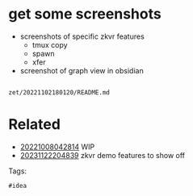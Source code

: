# get some screenshots

- screenshots of specific zkvr features
  - tmux copy
  - spawn
  - xfer
- screenshot of graph view in obsidian

```
```

` zet/20221102180120/README.md `

# Related

- [20221008042814](/zet/20221008042814/README.md) WIP
- [20231122204839](/zet/20231122204839/README.md) zkvr demo features to show off

Tags:

    #idea
